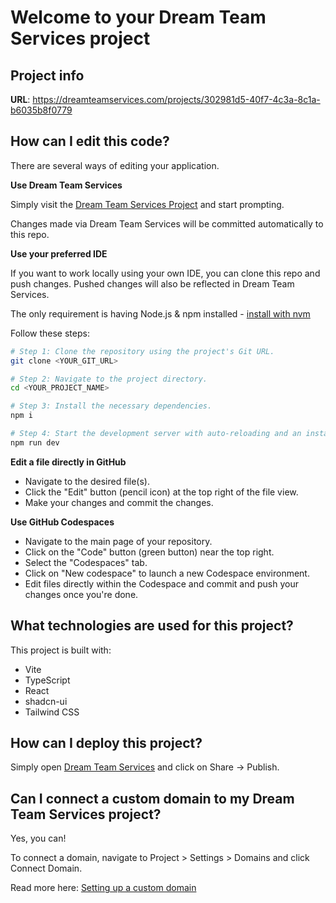 # Welcome to your Dream Team Services project

## Project info

**URL**: https://dreamteamservices.com/projects/302981d5-40f7-4c3a-8c1a-b6035b8f0779

## How can I edit this code?

There are several ways of editing your application.

**Use Dream Team Services**

Simply visit the [Dream Team Services Project](https://dreamteamservices.com/projects/302981d5-40f7-4c3a-8c1a-b6035b8f0779) and start prompting.

Changes made via Dream Team Services will be committed automatically to this repo.

**Use your preferred IDE**

If you want to work locally using your own IDE, you can clone this repo and push changes. Pushed changes will also be reflected in Dream Team Services.

The only requirement is having Node.js & npm installed - [install with nvm](https://github.com/nvm-sh/nvm#installing-and-updating)

Follow these steps:

```sh
# Step 1: Clone the repository using the project's Git URL.
git clone <YOUR_GIT_URL>

# Step 2: Navigate to the project directory.
cd <YOUR_PROJECT_NAME>

# Step 3: Install the necessary dependencies.
npm i

# Step 4: Start the development server with auto-reloading and an instant preview.
npm run dev
```

**Edit a file directly in GitHub**

- Navigate to the desired file(s).
- Click the "Edit" button (pencil icon) at the top right of the file view.
- Make your changes and commit the changes.

**Use GitHub Codespaces**

- Navigate to the main page of your repository.
- Click on the "Code" button (green button) near the top right.
- Select the "Codespaces" tab.
- Click on "New codespace" to launch a new Codespace environment.
- Edit files directly within the Codespace and commit and push your changes once you're done.

## What technologies are used for this project?

This project is built with:

- Vite
- TypeScript
- React
- shadcn-ui
- Tailwind CSS

## How can I deploy this project?

Simply open [Dream Team Services](https://dreamteamservices.com/projects/302981d5-40f7-4c3a-8c1a-b6035b8f0779) and click on Share -> Publish.

## Can I connect a custom domain to my Dream Team Services project?

Yes, you can!

To connect a domain, navigate to Project > Settings > Domains and click Connect Domain.

Read more here: [Setting up a custom domain](https://docs.dreamteamservices.com/tips-tricks/custom-domain#step-by-step-guide)
